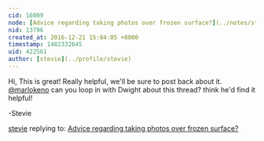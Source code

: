 ```yaml
---
cid: 16009
node: [Advice regarding taking photos over frozen surface?](../notes/stevie/12-19-2016/advice-regarding-taking-photos-over-frozen-surface)
nid: 13796
created_at: 2016-12-21 15:04:05 +0000
timestamp: 1482332645
uid: 422561
author: [stevie](../profile/stevie)
---
```


Hi, This is great! Really helpful, we'll be sure to post back about it.  [@marlokeno](/profile/marlokeno) can you loop in with Dwight about this thread? think he'd find it helpful! 

-Stevie

[stevie](../profile/stevie) replying to: [Advice regarding taking photos over frozen surface?](../notes/stevie/12-19-2016/advice-regarding-taking-photos-over-frozen-surface)

